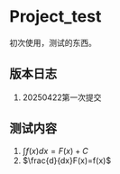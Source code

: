 # Project_test
初次使用，测试的东西。
## 版本日志

1. 20250422第一次提交

## 测试内容

1. $\int f(x)dx=F(x)+C$
2. $\frac{d}{dx}F(x)=f(x)$
